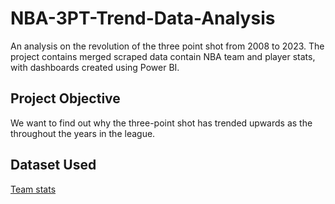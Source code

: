 # NBA-3PT-Trend-Data-Analysis
An analysis on the revolution of the three point shot from 2008 to 2023. The project contains merged scraped data contain NBA team and player stats, with dashboards created using Power BI.

## Project Objective
We want to find out why the three-point shot has trended upwards as the throughout the years in the league.

## Dataset Used
<a href="https://github.com/hermanation/NBA-3PT-Trend-Data-Analysis/blob/main/nba-gamelogs-2009-2023.xls">Team stats</a>
<a href="https://github.com/hermanation/NBA-3PT-Trend-Data-Analysis/blob/main/2008_2023_player_season_totals.xls"></a>
